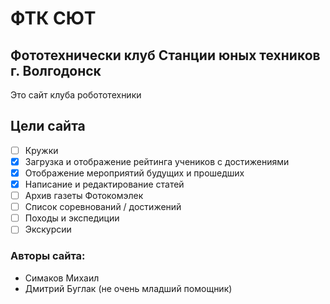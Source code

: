 # ФТК СЮТ
## Фототехнически клуб Станции юных техников г. Волгодонск
Это сайт клуба робототехники

## Цели сайта
- [ ] Кружки
- [x] Загрузка и отображение рейтинга учеников с достижениями
- [x] Отображение мероприятий будущих и прошедших
- [x] Написание и редактирование статей
- [ ] Архив газеты Фотокомэлек
- [ ] Список соревнований / достижений
- [ ] Походы и экспедиции
- [ ] Экскурсии

### Авторы сайта:
- Симаков Михаил
- Дмитрий Буглак (не очень младший помощник)
